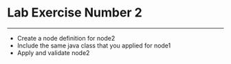 <h1>Lab Exercise Number 2</h1>

---------------------------------
  - Create a node definition for node2
  - Include the same java class that you applied
    for node1
  - Apply and validate node2
